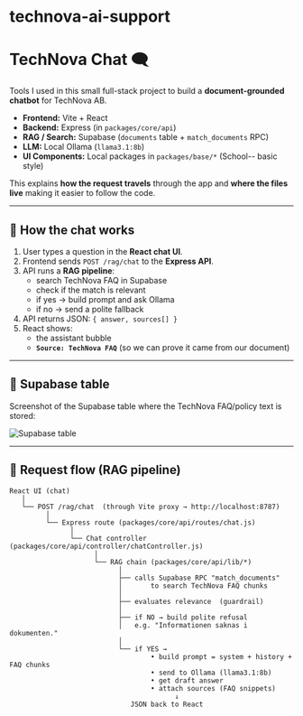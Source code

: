 # technova-ai-support
# TechNova Chat 🗨️

Tools I used in this small full-stack project to build a **document-grounded chatbot** for TechNova AB.

- **Frontend:** Vite + React
- **Backend:** Express (in `packages/core/api`)
- **RAG / Search:** Supabase (`documents` table + `match_documents` RPC)
- **LLM:** Local Ollama (`llama3.1:8b`)
- **UI Components:** Local packages in `packages/base/*` (School-- basic style)

This explains **how the request travels** through the app and **where the files live** making it easier to follow the code.

---

## 🔁 How the chat works

1. User types a question in the **React chat UI**.
2. Frontend sends `POST /rag/chat` to the **Express API**.
3. API runs a **RAG pipeline**:
   - search TechNova FAQ in Supabase
   - check if the match is relevant
   - if yes → build prompt and ask Ollama
   - if no → send a polite fallback
4. API returns JSON: `{ answer, sources[] }`
5. React shows:
   - the assistant bubble
   - **`Source: TechNova FAQ`** (so we can prove it came from our document)

---
## 📸 Supabase table

Screenshot of the Supabase table where the TechNova FAQ/policy text is stored:

![Supabase table](docs/supabase-table.png)

---

## 🧭 Request flow (RAG pipeline)

```text
React UI (chat)
   │
   └── POST /rag/chat  (through Vite proxy → http://localhost:8787)
         │
         └── Express route (packages/core/api/routes/chat.js)
               │
               └── Chat controller (packages/core/api/controller/chatController.js)
                     │
                     └── RAG chain (packages/core/api/lib/*)
                           │
                           ├── calls Supabase RPC "match_documents"
                           │       to search TechNova FAQ chunks
                           │
                           ├── evaluates relevance  (guardrail)
                           │
                           ├── if NO → build polite refusal
                           │   e.g. "Informationen saknas i dokumenten."
                           │
                           └── if YES →
                                   • build prompt = system + history + FAQ chunks
                                   • send to Ollama (llama3.1:8b)
                                   • get draft answer
                                   • attach sources (FAQ snippets)
                                         ↓
                              JSON back to React
